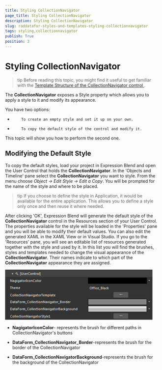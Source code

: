 ```yaml
---
title: Styling CollectionNavigator
page_title: Styling CollectionNavigator
description: Styling CollectionNavigator
slug: raddatafor-styles-and-templates-styling-collectionnavigator
tags: styling,collectionnavigator
publish: True
position: 3
---
```


# Styling CollectionNavigator



>tip
        Before reading this topic, you might find it useful to get familiar with the
        [
          Template Structure of the CollectionNavigator control
        ](D30D9A7D-C51D-4EF8-B58D-C0DC967FCB41#CollectionNavigator).
      

The __CollectionNavigator__ exposes a Style property which allows you to apply a style to it and modify its appearance.
      

You have two options:
      

* 
          To create an empty style and set it up on your own.
        

* 
          To copy the default style of the control and modify it.
        

This topic will show you how to perform the second one.

## Modifying the Default Style

To copy the default styles, load your project in Expression Blend and open the User Control that holds the __CollectionNavigator__. In the 'Objects and Timeline' pane select the __CollectionNavigator__ you want to style. From the menu choose *Object -> Edit Style -> Edit a Copy*. You will be prompted for the name of the style and where to be placed.

>tip
          If you choose to define the style in Application, it would be available for the entire application. This allows you to define a style only once and then reuse it where needed.
        

After clicking 'OK', Expression Blend will generate the default style of the __CollectionNavigator__ control in the Resources section of your User Control. The properties available for the style will be loaded in the 'Properties' pane and you will be able to modify their default values. You can also edit the generated XAML in the XAML View or in Visual Studio.
          If you go to the 'Resources' pane, you will see an editable list of resources generated together with the style and used by it. In this list you will find the brushes, styles and templates needed to change the visual appearance of the __CollectionNavigator__. Their names indicate to which part of the __CollectionNavigator__ appearance they are assigned.



![](images/RadDataForm_CollectionNavigatorResources_Default.png)

* __NagigatorIconColor__- represents the brush for different paths in CollectionNavigator's buttons

* __DataForm_CollectionNavigator_Border__-represents the brush for the border of the CollectionNavigator

* __DataForm_CollectionNavigatorBackground__-represents the brush for the background of the CollectionNavigator
          
